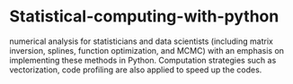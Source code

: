 # Statistical-computing-with-python
 numerical analysis for statisticians and data scientists (including matrix inversion, splines, function optimization, and MCMC) with an emphasis on implementing these methods in Python. Computation strategies such as vectorization, code profiling are also applied to speed up the codes.
